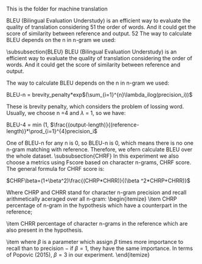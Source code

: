This is the folder for machine translation

BLEU (Bilingual Evaluation Understudy) is an efficient way to evaluate the quality of translation considering
51 the order of words. And it could get the score of similarity between reference and output.
52 The way to calculate BLEU depends on the n in n-gram we used:

\subsubsection{BLEU}
BLEU (Bilingual Evaluation Understudy) is an efficient way to evaluate the quality of translation considering the order of words. And it could get the score of similarity between reference and output. 

The way to calculate BLEU depends on the n in n-gram we used:

BLEU-n = brevity\_penalty*exp$(\sum_{i=1}^{n}\lambda_ilog(precision_i))$

These is brevity penalty, which considers the problem of lossing word. Usually, we choose n =4 and $\lambda$ = 1, so we have:

BLEU-4 = min (1, $\frac{(output-length)}{(reference-length)}*\prod_{i=1}^{4}precision_i$

One of BLEU-n for any n is 0, so BLEU-n is 0, which means there is no one n-gram matching with reference. Therefore, we ofern calculate BLEU over the whole dataset.
\subsubsection{CHRF}
In this experiment we also choose a metrics using Fscore based on character n-grams, CHRF
score. The general formula for CHRF score is:

$CHRF\beta=(1+\beta^2)\frac{(CHRP*CHRR)}{(\beta ^2*CHRP+CHRR)}$

Where CHRP and CHRR stand for character n-gram precision and recall arithmetically aceraged over all n-gram:
\begin{itemize}
\item CHRP
percentage of n-gram in the hypothesis which have a counterpart in the reference;

\item CHRR
percentage of character n-grams in the reference which are also present in the hypothesis.

\item where $\beta$ is a parameter which assign $\beta$ times more importance to recall than to precision $-$ if $\beta = 1$, they have the same importance. In terms of Popovic (2015), $\beta = 3$ in our experiment.
\end{itemize}
